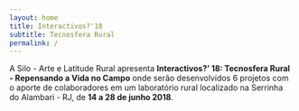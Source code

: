 ```yaml
---
layout: home
title: Interactivos?'18
subtitle: Tecnosfera Rural
permalink: /
---
```

A Silo - Arte e Latitude Rural apresenta **Interactivos?’ 18: Tecnosfera Rural - Repensando a Vida no Campo** onde serão desenvolvidos 6 projetos com o aporte de colaboradores em um laboratório rural localizado na Serrinha do Alambari - RJ, de **14 a 28 de junho 2018**.

